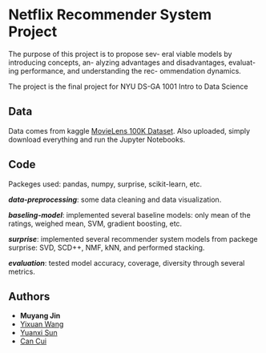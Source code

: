 # Netflix Recommender System Project

The purpose of this project is to propose sev-
eral viable models by introducing concepts, an-
alyzing advantages and disadvantages, evaluat-
ing performance, and understanding the rec-
ommendation dynamics.

The project is the final project for NYU DS-GA 1001 Intro to Data Science

## Data 
Data comes from kaggle [MovieLens 100K Dataset](https://www.kaggle.com/prajitdatta/movielens-100k-dataset). 
Also uploaded, simply download everything and run the Jupyter Notebooks. 

## Code
Packeges used: pandas, numpy, surprise, scikit-learn, etc.

***data-preprocessing***: some data cleaning and data visualization. 

***baseling-model***: implemented several baseline models: only mean of the ratings, weighed mean, SVM, gradient boosting, etc.

***surprise***: implemented several recommender system models from packege surprise: SVD, SCD++, NMF, kNN, and performed stacking.

***evaluation***: tested model accuracy, coverage, diversity through several metrics. 


## Authors

* **Muyang Jin** 
* [Yixuan Wang](https://github.com/Elainewyxx)
* [Yuanxi Sun](https://github.com/sunyuanxi)
* [Can Cui](https://github.com/cuican1432)
